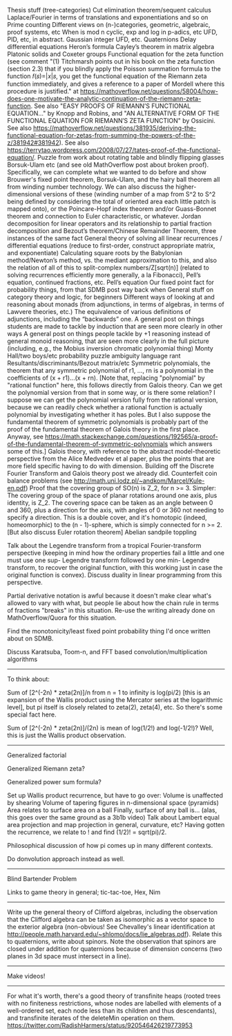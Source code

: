 Thesis stuff (tree-categories)
Cut elimination theorem/sequent calculus
Laplace/Fourier in terms of translations and exponentiations and so on
Prime counting
Different views on (n-)categories, geometric, algebraic, proof systems, etc
When is mod n cyclic, exp and log in p-adics, etc
UFD, PID, etc, in abstract.
Gaussian integer UFD, etc.
Quaternions
Delay differential equations
Heron’s formula
Cayley’s theorem in matrix algebra
Platonic solids and Coxeter groups
Functional equation for the zeta function (see comment "(1) Titchmarsh points out in his book on the zeta function (section 2.3) that if you blindly apply the Poisson summation formula to the function 𝑓(𝑠)=|𝑥|𝑠, you get the functional equation of the Riemann zeta function immediately, and gives a reference to a paper of Mordell where this procedure is justified." at https://mathoverflow.net/questions/58004/how-does-one-motivate-the-analytic-continuation-of-the-riemann-zeta-function. See also "EASY PROOFS OF RIEMANN’S FUNCTIONAL EQUATION…" by Knopp and Robins, and "AN ALTERNATIVE FORM OF THE FUNCTIONAL EQUATION FOR RIEMANN′S ZETA FUNCTION" by Ossicini. See also https://mathoverflow.net/questions/381935/deriving-the-functional-equation-for-zetas-from-summing-the-powers-of-the-z/381942#381942). See also https://terrytao.wordpress.com/2008/07/27/tates-proof-of-the-functional-equation/.
Puzzle from work about rotating table and blindly flipping glasses
Borsuk-Ulam etc (and see old MathOverflow post about broken proof). Specifically, we can complete what we wanted to do before and show Brouwer's fixed point theorem, Borsuk-Ulam, and the hairy ball theorem all from winding number technology. We can also discuss the higher-dimensional versions of these (winding number of a map from S^2 to S^2 being defined by considering the total of oriented area each little patch is mapped onto), or the Poincare-Hopf index theorem and/or Guass-Bonnet theorem and connection to Euler characteristic, or whatever.
Jordan decomposition for linear operators and its relationship to partial fraction decomposition and Bezout’s theorem/Chinese Remainder Theorem, three instances of the same fact
General theory of solving all linear recurrences / differential equations (reduce to first-order, construct appropriate matrix, and exponentiate)
Calculating square roots by the Babylonian method/Newton’s method, vs. the mediant approximation to this, and also the relation of all of this to split-complex numbers/Z[sqrt(n)] \(related to solving recurrences efficiently more generally, a la Fibonacci\), Pell’s equation, continued fractions, etc.
Pell’s equation
Our fixed point fact for probability things, from that SDMB post way back when
General stuff on category theory and logic, for beginners
Different ways of looking at and reasoning about monads (from adjunctions, in terms of algebras, in terms of Lawvere theories, etc.)
The equivalence of various definitions of adjunctions, including the “backwards” one.
A general post on things students are made to tackle by induction that are seen more clearly in other ways
A general post on things people tackle by +1 reasoning instead of general monoid reasoning, that are seen more clearly in the full picture (including, e.g., the Mobius inversion chromatic polynomial thing)
Monty Hall/two boys/etc probability puzzle ambiguity language rant
Resultants/discriminants/Bezout matrix/etc
Symmetric polynomials, the theorem that any symmetric polynomial of r1, ..., rn is a polynomial in the coefficients of (x + r1)...(x + rn). [Note that, replacing "polynomial" by "rational function" here, this follows directly from Galois theory. Can we get the polynomial version from that in some way, or is there some relation? I suppose we can get the polynomial version fully from the rational version, because we can readily check whether a rational function is actually polynomial by investigating whether it has poles. But I also suppose the fundamental theorem of symmetric polynomials is probably part of the proof of the fundamental theorem of Galois theory in the first place. Anyway, see https://math.stackexchange.com/questions/192565/a-proof-of-the-fundamental-theorem-of-symmetric-polynomials which answers some of this.]
Galois theory, with reference to the abstract model-theoretic perspective from the Alice Medvedev et al paper, plus the points that are more field specific having to do with dimension. Building off the Discrete Fourier Transform and Galois theory post we already did.
Counterfeit coin balance problems (see http://math.uni.lodz.pl/~andkom/Marcel/Kule-en.pdf)
Proof that the covering group of SO(n) is Z_2, for n >= 3. Simpler: The covering group of the space of planar rotations around one axis, plus identity, is Z_2. The covering space can be taken as an angle between 0 and 360, plus a direction for the axis, with angles of 0 or 360 not needing to specify a direction. This is a double cover, and it's homotopic (indeed, homeomorphic) to the (n - 1)-sphere, which is simply connected for n >= 2. [But also discuss Euler rotation theorem]
Abelian sandpile toppling

Talk about the Legendre transform from a tropical Fourier-transform perspective (keeping in mind how the ordinary properties fail a little and one must use one sup- Legendre transform followed by one min- Legendre transform, to recover the original function, with this working just in case the original function is convex). Discuss duality in linear programming from this perspective.

Partial derivative notation is awful because it doesn't make clear what's allowed to vary with what, but people lie about how the chain rule in terms of fractions "breaks" in this situation. Re-use the writing already done on MathOverflow/Quora for this situation.

Find the monotonicity/least fixed point probability thing I'd once written about on SDMB.

Discuss Karatsuba, Toom-n, and FFT based convolution/multiplication algorithms

***
To think about:

Sum of [2^(-2n) * zeta(2n)]/n from n = 1 to infinity is log(pi/2) [this is an expansion of the Wallis product using the Mercator series at the logarithmic level], but pi itself is closely related to zeta(2), zeta(4), etc. So there's some special fact here.

Sum of [2^(-2n) * zeta(2n)]/(2n) is mean of log(1/2!) and log(-1/2!)? Well, this is just the Wallis product observation.

----

Generalized factorial

Generalized Riemann zeta?

Generalized power sum formula?

Set up Wallis product recurrence, but have to go over:
Volume is unaffected by shearing
Volume of tapering figures in n-dimensional space (pyramids)
Area relates to surface area on a ball
Finally, surface of any ball is... (alas, this goes over the same ground as a 3b1b video)
Talk about Lambert equal area projection and map projection in general, curvature, etc?
Having gotten the recurrence, we relate to ! and find (1/2)! = sqrt(pi)/2.

Philosophical discussion of how pi comes up in many different contexts.

Do donvolution approach instead as well.

----
Blind Bartender Problem

Links to game theory in general; tic-tac-toe, Hex, Nim

---

Write up the general theory of Clifford algebras, including the observation that the Clifford algebra can be taken as isomorphic as a vector space to the exterior algebra (non-obvious! See Chevalley's linear identification at http://people.math.harvard.edu/~shlomo/docs/lie_algebras.pdf). Relate this to quaternions, write about spinors. Note the observation that spinors are closed under addition for quaternions because of dimension concerns (two planes in 3d space must intersect in a line).

---
Make videos!

----

For what it's worth, there's a good theory of transfinite heaps (rooted trees with no finiteness restrictions, whose nodes are labelled with elements of a well-ordered set, each node less than its children and thus descendants), and transfinite iterates of the deleteMin operation on them. https://twitter.com/RadishHarmers/status/920546426219773953